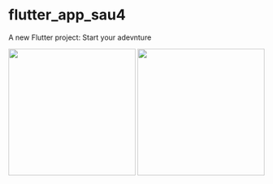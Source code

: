 # flutter_app_sau4

A new Flutter project: Start your adevnture

<img src = "https://user-images.githubusercontent.com/89622168/135611003-826fd793-3785-4576-8e97-f882986a3626.jpg" width = "250">

<img src = "https://user-images.githubusercontent.com/89622168/135611174-51fb678d-332c-4907-99ea-ed5d950d5ee7.jpg" width = "250">
